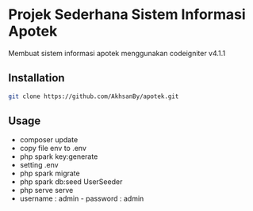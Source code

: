 # Projek Sederhana Sistem Informasi Apotek

Membuat sistem informasi apotek menggunakan codeigniter v4.1.1

## Installation

```bash
git clone https://github.com/AkhsanBy/apotek.git
```

## Usage

* composer update
* copy file env to .env
* php spark key:generate
* setting .env
* php spark migrate
* php spark db:seed UserSeeder
* php serve serve
* username : admin - password : admin